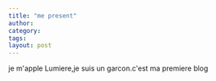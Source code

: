 ```yaml
---
title: "me present"
author:
category: 
tags: 
layout: post
---
```

je m'apple Lumiere,je suis un garcon.c'est ma premiere blog

